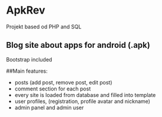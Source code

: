 # ApkRev
Projekt based od PHP and SQL

## Blog site about apps for android (.apk)

Bootstrap included

##Main features:
- posts (add post, remove post, edit post)
- comment section for each post
- every site is loaded from database and filled into template
- user profiles, (registration, profile avatar and nickname)
- admin panel and admin user
